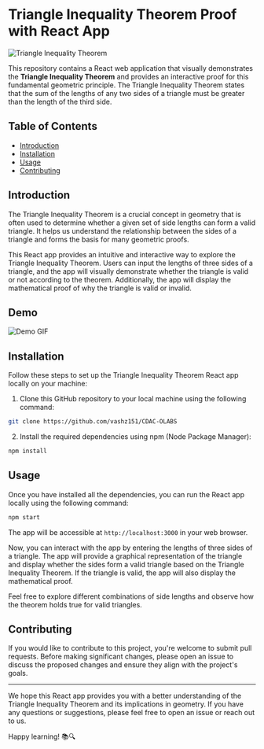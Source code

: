 # Triangle Inequality Theorem Proof with React App

![Triangle Inequality Theorem](https://d138zd1ktt9iqe.cloudfront.net/media/seo_landing_files/triangle-abc-1621326328.png)

This repository contains a React web application that visually demonstrates the **Triangle Inequality Theorem** and provides an interactive proof for this fundamental geometric principle. The Triangle Inequality Theorem states that the sum of the lengths of any two sides of a triangle must be greater than the length of the third side.

## Table of Contents
- [Introduction](#introduction)
- [Installation](#installation)
- [Usage](#usage)
- [Contributing](#contributing)

## Introduction
The Triangle Inequality Theorem is a crucial concept in geometry that is often used to determine whether a given set of side lengths can form a valid triangle. It helps us understand the relationship between the sides of a triangle and forms the basis for many geometric proofs.

This React app provides an intuitive and interactive way to explore the Triangle Inequality Theorem. Users can input the lengths of three sides of a triangle, and the app will visually demonstrate whether the triangle is valid or not according to the theorem. Additionally, the app will display the mathematical proof of why the triangle is valid or invalid.

## Demo
![Demo GIF](https://example.com/demo.gif)

## Installation
Follow these steps to set up the Triangle Inequality Theorem React app locally on your machine:

1. Clone this GitHub repository to your local machine using the following command:
```bash
git clone https://github.com/vashz151/CDAC-OLABS
```

2. Install the required dependencies using npm (Node Package Manager):
```bash
npm install
```

## Usage
Once you have installed all the dependencies, you can run the React app locally using the following command:

```bash
npm start
```

The app will be accessible at `http://localhost:3000` in your web browser.

Now, you can interact with the app by entering the lengths of three sides of a triangle. The app will provide a graphical representation of the triangle and display whether the sides form a valid triangle based on the Triangle Inequality Theorem. If the triangle is valid, the app will also display the mathematical proof.

Feel free to explore different combinations of side lengths and observe how the theorem holds true for valid triangles.

## Contributing
If you would like to contribute to this project, you're welcome to submit pull requests. Before making significant changes, please open an issue to discuss the proposed changes and ensure they align with the project's goals.

---

We hope this React app provides you with a better understanding of the Triangle Inequality Theorem and its implications in geometry. If you have any questions or suggestions, please feel free to open an issue or reach out to us.

Happy learning! 📚🔍
